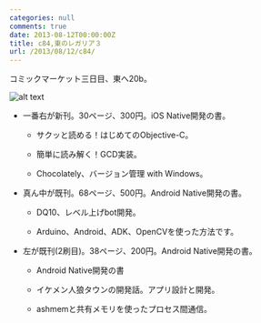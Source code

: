 ```yaml
---
categories: null
comments: true
date: 2013-08-12T00:00:00Z
title: c84,東のレガリア３
url: /2013/08/12/c84/
---
```


コミックマーケット三日目、東へ20b。

![alt text](../../../../images/DSC_0478.jpg)

* 一番右が新刊。30ページ、300円。iOS Native開発の書。

    * サクッと読める！はじめてのObjective-C。

    * 簡単に読み解く！GCD実装。

    * Chocolately、バージョン管理 with Windows。

* 真ん中が既刊。68ページ、500円。Android Native開発の書。

    * DQ10、レベル上げbot開発。

    * Arduino、Android、ADK、OpenCVを使った方法です。
     
* 左が既刊(2刷目)。38ページ、200円。Android Native開発の書。

    * Android Native開発の書

    * イケメン人狼タウンの開発話。アプリ設計と開発。

    * ashmemと共有メモリを使ったプロセス間通信。
